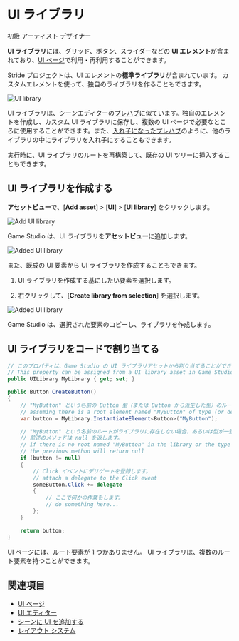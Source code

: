 # UI ライブラリ
<!--
# UI libraries
-->

<span class="badge text-bg-primary">初級</span>
<span class="badge text-bg-success">アーティスト</span>
<span class="badge text-bg-success">デザイナー</span>
<!--
<span class="badge text-bg-primary">Beginner</span>
<span class="badge text-bg-success">Artist</span>
<span class="badge text-bg-success">Designer</span>
-->

**UI ライブラリ**には、グリッド、ボタン、スライダーなどの **UI エレメント**が含まれており、[UI ページ](UI-pages.md)で利用・再利用することができます。
<!--
**UI libraries** contain **UI elements** such as grids, buttons, sliders and so on that you can use and re-use in your [UI pages](UI-pages.md). 
-->

Stride プロジェクトは、UI エレメントの**標準ライブラリ**が含まれています。
カスタムエレメントを使って、独自のライブラリを作ることもできます。
<!--
Stride projects include a **standard library** of UI elements. You can create your own libraries of custom elements too.
-->

![UI library](media/UI-library.png)

UI ライブラリは、シーンエディターの[プレハブ](../game-studio/prefabs/index.md)に似ています。独自のエレメントを作成し、カスタム UI ライブラリに保存し、複数の UI ページで必要なところに使用することができます。また、[入れ子になったプレハブ](../Game-studio/prefabs/nested-prefabs.md)のように、他のライブラリの中にライブラリを入れ子にすることもできます。
<!--
UI libraries are similar to [prefabs](../game-studio/prefabs/index.md) in the Scene Editor; you can create your own elements, save them in a custom UI library, and then use them wherever you need across multiple UI pages. You can also nest libraries inside other libraries, just like [nested prefabs](../game-studio/prefabs/nested-prefabs.md).
-->

実行時に、UI ライブラリのルートを再構築して、既存の UI ツリーに挿入することもできます。
<!--
At runtime, you can re-instantiate UI library roots and insert them into an existing UI tree.
-->

## UI ライブラリを作成する
<!--
## Create a UI library
-->

**アセットビュー**で、[**Add asset**] > [**UI**] > [**UI library**] をクリックします。
<!--
In the **Asset View**, click **Add asset > UI > UI library**.
-->

![Add UI library](media/add-ui-library.png)

Game Studio は、UI ライブラリを**アセットビュー**に追加します。
<!--
Game Studio adds the UI library to the **Asset View**.
-->

![Added UI library](media/added-ui-library.png)

また、既成の UI 要素から UI ライブラリを作成することもできます。
<!--
Alternatively, to create a UI library from an existing UI element:
-->

1. UI ライブラリを作成する基にしたい要素を選択します。

2. 右クリックして、[**Create library from selection**] を選択します。

<!--
1. Select the elements you want to create a UI library from.

2. Right-click and select **Create library from selection**.
-->

![Added UI library](media/create-library-from-selection.png)

Game Studio は、選択された要素のコピーし、ライブラリを作成します。
<!--
Game Studio creates a library with a copy of the elements you selected.
-->

## UI ライブラリをコードで割り当てる
<!--
## Assign a UI library in code
-->

```cs
// このプロパティは、Game Studio の UI ライブラリアセットから割り当てることができます。
// This property can be assigned from a UI library asset in Game Studio
public UILibrary MyLibrary { get; set; }

public Button CreateButton()
{
    // "MyButton" という名前の Button 型（または Button から派生した型）のルート要素があると仮定します。
    // assuming there is a root element named "MyButton" of type (or derived from) Button
    var button = MyLibrary.InstantiateElement<Button>("MyButton");

    // "MyButton" という名前のルートがライブラリに存在しない場合、あるいは型が一致しない場合は、
    // 前述のメソッドは null を返します。
    // if there is no root named "MyButton" in the library or the type does not match,
    // the previous method will return null
    if (button != null)
    {        
        // Click イベントにデリゲートを登録します。
        // attach a delegate to the Click event
        someButton.Click += delegate
        {
            // ここで何かの作業をします。
            // do something here...
        };
    }

    return button;
}
```

UI ページには、ルート要素が 1 つかありません。
UI ライブラリは、複数のルート要素を持つことができます。
<!--
UI pages have only one root element. UI libraries can have multiple root elements.
-->

## 関連項目
<!--
## See also
-->

* [UI ページ](ui-pages.md)
* [UI エディター](ui-editor.md)
* [シーンに UI を追加する](add-a-ui-to-a-scene.md)
* [レイアウト システム](layout-system.md)

<!--
* [UI pages](ui-pages.md)
* [UI editor](ui-editor.md)
* [Add a UI to a scene](add-a-ui-to-a-scene.md)
* [Layout system](layout-system.md)
-->

